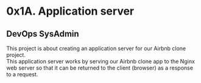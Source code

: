 # 0x1A. Application server
## DevOps SysAdmin
This project is about creating an application server for our Airbnb clone project.  
This application server works by serving our Airbnb clone app to the Nginx web server so that it can be returned to the client (browser) as a response to a request.  
